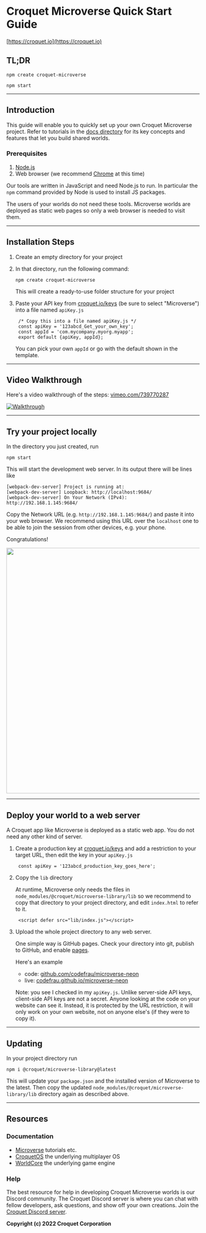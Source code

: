 # Croquet Microverse Quick Start Guide

[https://croquet.io](https://croquet.io)

## TL;DR

    npm create croquet-microverse

    npm start

---
## Introduction

This guide will enable you to quickly set up your own Croquet Microverse project. Refer to tutorials in the [docs directory](index.md) for its key concepts and features that let you build shared worlds.

### Prerequisites

1. [Node.js](https://nodejs.org/)
2. Web browser (we recommend [Chrome](https://chrome.google.com/) at this time)

Our tools are written in JavaScript and need Node.js to run. In particular the `npm` command provided by Node is used to install JS packages.

The users of your worlds do not need these tools. Microverse worlds are deployed as static web pages so only a web browser is needed to visit them.

---
## Installation Steps

1. Create an empty directory for your project
2. In that directory, run the following command:

       npm create croquet-microverse

   This will create a ready-to-use folder structure for your project
3. Paste your API key from [croquet.io/keys](https://croquet.io/keys/) (be sure to select "Microverse") into a file named `apiKey.js`

        /* Copy this into a file named apiKey.js */
        const apiKey = '123abcd_Get_your_own_key';
        const appId = 'com.mycompany.myorg.myapp';
        export default {apiKey, appId};

    You can pick your own `appId` or go with the default shown in the template.

---
## Video Walkthrough
Here's a video walkthrough of the steps: [vimeo.com/739770287](https://vimeo.com/739770287)


[![Walkthrough](https://croquet.io/images/videos/thumbnails/howto-microverse.jpg)](https://vimeo.com/739770287)

---
## Try your project locally

In the directory you just created, run

    npm start

This will start the development web server. In its output there will be lines like

    [webpack-dev-server] Project is running at:
    [webpack-dev-server] Loopback: http://localhost:9684/
    [webpack-dev-server] On Your Network (IPv4): http://192.168.1.145:9684/

Copy the Network URL (e.g. `http://192.168.1.145:9684/`) and paste it into your web browser. We recommend using this URL over the `localhost` one to be able to join the session from other devices, e.g. your phone.

Congratulations!

<p align="center">
<img src="https://gist.githubusercontent.com/yoshikiohshima/45848af5a19dddbe1ea77f5d238fced0/raw/1b60d234f785e84f31eff3b4385c1dcbeb8831ad/shared-space.jpg" width=640"/>
</p>

---

## Deploy your world to a web server

A Croquet app like Microverse is deployed as a static web app. You do not need any other kind of server.

1. Create a production key at [croquet.io/keys](https://croquet.io/keys/) and add a restriction to your target URL, then edit the key in your `apiKey.js`

        const apiKey = '123abcd_production_key_goes_here';

2. Copy the `lib` directory

    At runtime, Microverse only needs the files in `node_modules/@croquet/microverse-library/lib` so we recommend to copy that directory to your project directory, and edit `index.html` to refer to it.

        <script defer src="lib/index.js"></script>

3. Upload the whole project directory to any web server.

    One simple way is GitHub pages. Check your directory into git, publish to GitHub, and enable [pages](https://pages.github.com).

    Here's an example
    * code: [github.com/codefrau/microverse-neon](https://github.com/codefrau/microverse-neon)
    * live: [codefrau.github.io/microverse-neon](https://codefrau.github.io/microverse-neon/)

    Note: you see I checked in my `apiKey.js`. Unlike server-side API keys, client-side API keys are not a secret. Anyone looking at the code on your website can see it. Instead, it is protected by the URL restriction, it will only work on your own website, not on anyone else's (if they were to copy it).

---
## Updating

In your project directory run

    npm i @croquet/microverse-library@latest

This will update your `package.json` and the installed version of Microverse to the latest. Then copy the updated `node_modules/@croquet/microverse-library/lib` directory again as described above.

---
## Resources

### Documentation
  - [Microverse](index.md) tutorials etc.
  - [CroquetOS](https://croquet.io/docs/croquet/) the underlying multiplayer OS
  - [WorldCore](https://croquet.io/docs/worldcore) the underlying game engine

### Help

   The best resource for help in developing Croquet Microverse worlds is our Discord community. The Croquet Discord server is where you can chat with fellow developers, ask questions, and show off your own creations. Join the [Croquet Discord server](https://croquet.io/discord/).

**Copyright (c) 2022 Croquet Corporation**
